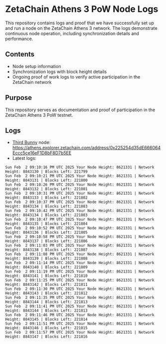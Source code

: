 # ZetaChain Athens 3 PoW Node Logs
This repository contains logs and proof that we have successfully set up and run a node on the ZetaChain Athens 3 network. The logs demonstrate continuous node operation, including synchronization details and performance.

## Contents
- Node setup information
- Synchronization logs with block height details
- Ongoing proof of work logs to verify active participation in the ZetaChain network

## Purpose
This repository serves as documentation and proof of participation in the ZetaChain Athens 3 PoW testnet.

## Logs

- [Third Bunny](https://thirdbunny.xyz/) node: https://athens.explorer.zetachain.com/address/0x225254d35dE666064Eccc5ce16eF1D8bF8D7b5EE
- Latest logs:
```
Sun Feb  2 09:10:16 PM UTC 2025 Your Node Height: 8621331 | Network Height: 8843130 | Blocks Left: 221799
Sun Feb  2 09:10:21 PM UTC 2025 Your Node Height: 8621331 | Network Height: 8843131 | Blocks Left: 221800
Sun Feb  2 09:10:26 PM UTC 2025 Your Node Height: 8621331 | Network Height: 8843132 | Blocks Left: 221801
Sun Feb  2 09:10:31 PM UTC 2025 Your Node Height: 8621331 | Network Height: 8843133 | Blocks Left: 221802
Sun Feb  2 09:10:37 PM UTC 2025 Your Node Height: 8621331 | Network Height: 8843134 | Blocks Left: 221803
Sun Feb  2 09:10:42 PM UTC 2025 Your Node Height: 8621331 | Network Height: 8843134 | Blocks Left: 221803
Sun Feb  2 09:10:47 PM UTC 2025 Your Node Height: 8621331 | Network Height: 8843135 | Blocks Left: 221804
Sun Feb  2 09:10:52 PM UTC 2025 Your Node Height: 8621331 | Network Height: 8843136 | Blocks Left: 221805
Sun Feb  2 09:10:58 PM UTC 2025 Your Node Height: 8621331 | Network Height: 8843137 | Blocks Left: 221806
Sun Feb  2 09:11:03 PM UTC 2025 Your Node Height: 8621331 | Network Height: 8843138 | Blocks Left: 221807
Sun Feb  2 09:11:08 PM UTC 2025 Your Node Height: 8621331 | Network Height: 8843139 | Blocks Left: 221808
Sun Feb  2 09:11:14 PM UTC 2025 Your Node Height: 8621331 | Network Height: 8843140 | Blocks Left: 221809
Sun Feb  2 09:11:19 PM UTC 2025 Your Node Height: 8621331 | Network Height: 8843141 | Blocks Left: 221810
Sun Feb  2 09:11:25 PM UTC 2025 Your Node Height: 8621331 | Network Height: 8843142 | Blocks Left: 221811
Sun Feb  2 09:11:30 PM UTC 2025 Your Node Height: 8621331 | Network Height: 8843143 | Blocks Left: 221812
Sun Feb  2 09:11:35 PM UTC 2025 Your Node Height: 8621331 | Network Height: 8843144 | Blocks Left: 221813
Sun Feb  2 09:11:41 PM UTC 2025 Your Node Height: 8621331 | Network Height: 8843144 | Blocks Left: 221813
Sun Feb  2 09:11:46 PM UTC 2025 Your Node Height: 8621331 | Network Height: 8843145 | Blocks Left: 221814
Sun Feb  2 09:11:51 PM UTC 2025 Your Node Height: 8621331 | Network Height: 8843146 | Blocks Left: 221815
Sun Feb  2 09:11:57 PM UTC 2025 Your Node Height: 8621331 | Network Height: 8843147 | Blocks Left: 221816
```
